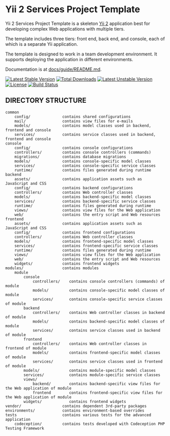 Yii 2 Services Project Template
===============================

Yii 2 Services Project Template is a skeleton [Yii 2](http://www.yiiframework.com/) application best for
developing complex Web applications with multiple tiers.

The template includes three tiers: front end, back end, and console, each of which
is a separate Yii application.

The template is designed to work in a team development environment. It supports
deploying the application in different environments.

Documentation is at [docs/guide/README.md](docs/guide/README.md).

[![Latest Stable Version](https://poser.pugx.org/phantom-d/yii2-app-services/v/stable.png)](https://packagist.org/packages/phantom-d/yii2-app-services)
[![Total Downloads](https://poser.pugx.org/phantom-d/yii2-app-services/downloads.png)](https://packagist.org/packages/phantom-d/yii2-app-services)
[![Latest Unstable Version](https://poser.pugx.org/phantom-d/yii2-app-services/v/unstable)](https://packagist.org/packages/phantom-d/yii2-app-services)
[![License](https://poser.pugx.org/phantom-d/yii2-app-services/license)](https://packagist.org/packages/phantom-d/yii2-app-services)
[![Build Status](https://travis-ci.org/phantom-d/yii2-app-services.svg?branch=2.0.10)](https://travis-ci.org/phantom-d/yii2-app-services)

DIRECTORY STRUCTURE
-------------------

```
common
    config/              contains shared configurations
    mail/                contains view files for e-mails
    models/              contains model classes used in backend, frontend and console
    services/            contains service classes used in backend, frontend and console
console
    config/              contains console configurations
    controllers/         contains console controllers (commands)
    migrations/          contains database migrations
    models/              contains console-specific model classes
    services/            contains console-specific service classes
    runtime/             contains files generated during runtime
backend
    assets/              contains application assets such as JavaScript and CSS
    config/              contains backend configurations
    controllers/         contains Web controller classes
    models/              contains backend-specific model classes
    services/            contains backend-specific service classes
    runtime/             contains files generated during runtime
    views/               contains view files for the Web application
    web/                 contains the entry script and Web resources
frontend
    assets/              contains application assets such as JavaScript and CSS
    config/              contains frontend configurations
    controllers/         contains Web controller classes
    models/              contains frontend-specific model classes
    services/            contains frontend-specific service classes
    runtime/             contains files generated during runtime
    views/               contains view files for the Web application
    web/                 contains the entry script and Web resources
    widgets/             contains frontend widgets
modules/                 contains modules
    module
        console
            controllers/    contains console controllers (commands) of module
            models/         contains console-specific model classes of module
            services/       contains console-specific service classes of module
        backend
            controllers/    contains Web controller classes in backend of module
            models/         contains backend-specific model classes of module
            services/       contains service classes used in backend of module
        frontend
            controllers/    contains Web controller classes in frontend of module
            models/         contains frontend-specific model classes of module
            services/       contains service classes used in frontend of module
        models/             contains module-specific model classes
        services/           contains module-specific service classes
        views/               
            backend/        contains backend-specific view files for the Web application of module
            frontend        contains frontend-specific view files for the Web application of module
        widgets/            contains frontend widgets
vendor/                  contains dependent 3rd-party packages
environments/            contains environment-based overrides
tests                    contains various tests for the advanced application
    codeception/         contains tests developed with Codeception PHP Testing Framework
```
